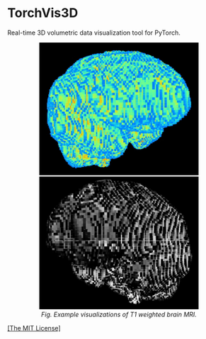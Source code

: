 <h1>TorchVis3D</h1>
<p>Real-time 3D volumetric data visualization tool for PyTorch.</p>

<p align="center">
    <img width="360" height="300" src="https://github.com/AgamChopra/TorchVis3D/blob/main/assets/v0.1_jet.jpg"> 
    <img width="360" height="300" src="https://github.com/AgamChopra/TorchVis3D/blob/main/assets/v0.1_gray.jpg">   
    <br><i>Fig. Example visualizations of T1 weighted brain MRI.</i><br>  
</p>

<p><a href="https://raw.githubusercontent.com/AgamChopra/TorchVis3D/main/LICENSE.md" target="blank">[The MIT License]</a></p>
